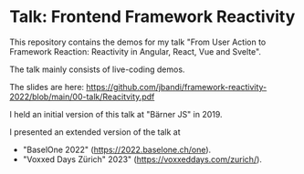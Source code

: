# Talk: Frontend Framework Reactivity

This repository contains the demos for my talk "From User Action to Framework Reaction: Reactivity in Angular, React, Vue and Svelte".

The talk mainly consists of live-coding demos.

The slides are here: 
https://github.com/jbandi/framework-reactivity-2022/blob/main/00-talk/Reacitvity.pdf


I held an initial version of this talk at "Bärner JS" in 2019.

I presented an extended version of the talk at 

- "BaselOne 2022" (https://2022.baselone.ch/one).  
- "Voxxed Days Zürich" 2023" (https://voxxeddays.com/zurich/).
